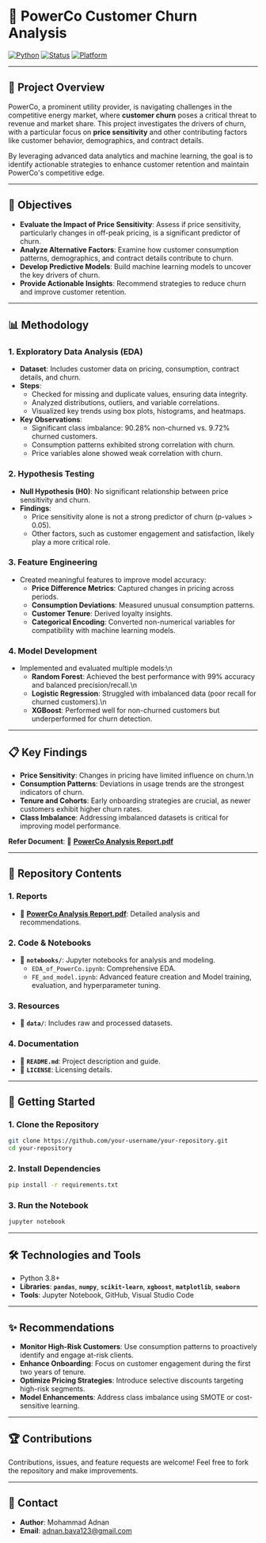 # 🧾 PowerCo Customer Churn Analysis

[![Python](https://img.shields.io/badge/Python-3.8+-blue.svg)](https://www.python.org/) [![Status](https://img.shields.io/badge/Status-Completed-brightgreen.svg)](#)  [![Platform](https://img.shields.io/badge/Platform-Jupyter-orange.svg)](#)

---

## 📌 Project Overview

PowerCo, a prominent utility provider, is navigating challenges in the competitive energy market, where **customer churn** poses a critical threat to revenue and market share. This project investigates the drivers of churn, with a particular focus on **price sensitivity** and other contributing factors like customer behavior, demographics, and contract details.  

By leveraging advanced data analytics and machine learning, the goal is to identify actionable strategies to enhance customer retention and maintain PowerCo's competitive edge.

---

## 🎯 Objectives

- **Evaluate the Impact of Price Sensitivity**: Assess if price sensitivity, particularly changes in off-peak pricing, is a significant predictor of churn.
- **Analyze Alternative Factors**: Examine how customer consumption patterns, demographics, and contract details contribute to churn.
- **Develop Predictive Models**: Build machine learning models to uncover the key drivers of churn.
- **Provide Actionable Insights**: Recommend strategies to reduce churn and improve customer retention.

---


## 📊 Methodology

### 1. **Exploratory Data Analysis (EDA)**
- **Dataset**: Includes customer data on pricing, consumption, contract details, and churn.
- **Steps**:
  - Checked for missing and duplicate values, ensuring data integrity.
  - Analyzed distributions, outliers, and variable correlations.
  - Visualized key trends using box plots, histograms, and heatmaps.
- **Key Observations**:
  - Significant class imbalance: 90.28% non-churned vs. 9.72% churned customers.
  - Consumption patterns exhibited strong correlation with churn.
  - Price variables alone showed weak correlation with churn.

### 2. **Hypothesis Testing**
- **Null Hypothesis (H0)**: No significant relationship between price sensitivity and churn.
- **Findings**:
  - Price sensitivity alone is not a strong predictor of churn (p-values > 0.05).
  - Other factors, such as customer engagement and satisfaction, likely play a more critical role.

### 3. **Feature Engineering**
- Created meaningful features to improve model accuracy:
  - **Price Difference Metrics**: Captured changes in pricing across periods.
  - **Consumption Deviations**: Measured unusual consumption patterns.
  - **Customer Tenure**: Derived loyalty insights.
  - **Categorical Encoding**: Converted non-numerical variables for compatibility with machine learning models.

### 4. **Model Development**
- Implemented and evaluated multiple models:\n
  - **Random Forest**: Achieved the best performance with 99% accuracy and balanced precision/recall.\n
  - **Logistic Regression**: Struggled with imbalanced data (poor recall for churned customers).\n
  - **XGBoost**: Performed well for non-churned customers but underperformed for churn detection.


---


## 📋 Key Findings

- **Price Sensitivity**: Changes in pricing have limited influence on churn.\n
- **Consumption Patterns**: Deviations in usage trends are the strongest indicators of churn.
- **Tenure and Cohorts**: Early onboarding strategies are crucial, as newer customers exhibit higher churn rates.
- **Class Imbalance**: Addressing imbalanced datasets is critical for improving model performance.

**Refer Document**: 📄 **[PowerCo Analysis Report.pdf](https://github.com/user-attachments/files/18284824/PowerCo.Analysis.Report.pdf)**


---


## 📂 Repository Contents

### **1. Reports**
- 📄 **[PowerCo Analysis Report.pdf](https://github.com/user-attachments/files/18284824/PowerCo.Analysis.Report.pdf)**: Detailed analysis and recommendations.

### **2. Code & Notebooks**
- 📂 **`notebooks/`**: Jupyter notebooks for analysis and modeling.
  - `EDA_of_PowerCo.ipynb`: Comprehensive EDA.
  - `FE_and_model.ipynb`: Advanced feature creation and Model training, evaluation, and hyperparameter tuning.
 

### **3. Resources**
- 📂 **`data/`**: Includes raw and processed datasets.


### **4. Documentation**
- 📄 **`README.md`**: Project description and guide.
- 📄 **`LICENSE`**: Licensing details.


---

## 🚀 Getting Started

### **1. Clone the Repository**
```bash
git clone https://github.com/your-username/your-repository.git
cd your-repository
```
### **2. Install Dependencies**
```bash
pip install -r requirements.txt
```
### **3. Run the Notebook**
```bash
jupyter notebook
```

---

## 🛠️ Technologies and Tools

- Python 3.8+
- **Libraries**: **`pandas`**, **`numpy`**, **`scikit-learn`**, **`xgboost`**, **`matplotlib`**, **`seaborn`**
- **Tools**: Jupyter Notebook, GitHub, Visual Studio Code

---

## ✨ Recommendations
- **Monitor High-Risk Customers**: Use consumption patterns to proactively identify and engage at-risk clients.
- **Enhance Onboarding**: Focus on customer engagement during the first two years of tenure.
- **Optimize Pricing Strategies**: Introduce selective discounts targeting high-risk segments.
- **Model Enhancements**: Address class imbalance using SMOTE or cost-sensitive learning.

---

## 🏆 Contributions

Contributions, issues, and feature requests are welcome! Feel free to fork the repository and make improvements.

---

## 📧 Contact

- **Author**: Mohammad Adnan
- **Email**: adnan.bava123@gmail.com

